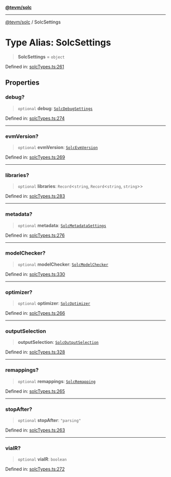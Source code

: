 [**@tevm/solc**](../README.md)

***

[@tevm/solc](../globals.md) / SolcSettings

# Type Alias: SolcSettings

> **SolcSettings** = `object`

Defined in: [solcTypes.ts:261](https://github.com/evmts/compiler/blob/main/packages/solc/src/solcTypes.ts#L261)

## Properties

### debug?

> `optional` **debug**: [`SolcDebugSettings`](SolcDebugSettings.md)

Defined in: [solcTypes.ts:274](https://github.com/evmts/compiler/blob/main/packages/solc/src/solcTypes.ts#L274)

***

### evmVersion?

> `optional` **evmVersion**: [`SolcEvmVersion`](SolcEvmVersion.md)

Defined in: [solcTypes.ts:269](https://github.com/evmts/compiler/blob/main/packages/solc/src/solcTypes.ts#L269)

***

### libraries?

> `optional` **libraries**: `Record`\<`string`, `Record`\<`string`, `string`\>\>

Defined in: [solcTypes.ts:283](https://github.com/evmts/compiler/blob/main/packages/solc/src/solcTypes.ts#L283)

***

### metadata?

> `optional` **metadata**: [`SolcMetadataSettings`](SolcMetadataSettings.md)

Defined in: [solcTypes.ts:276](https://github.com/evmts/compiler/blob/main/packages/solc/src/solcTypes.ts#L276)

***

### modelChecker?

> `optional` **modelChecker**: [`SolcModelChecker`](SolcModelChecker.md)

Defined in: [solcTypes.ts:330](https://github.com/evmts/compiler/blob/main/packages/solc/src/solcTypes.ts#L330)

***

### optimizer?

> `optional` **optimizer**: [`SolcOptimizer`](SolcOptimizer.md)

Defined in: [solcTypes.ts:266](https://github.com/evmts/compiler/blob/main/packages/solc/src/solcTypes.ts#L266)

***

### outputSelection

> **outputSelection**: [`SolcOutputSelection`](SolcOutputSelection.md)

Defined in: [solcTypes.ts:328](https://github.com/evmts/compiler/blob/main/packages/solc/src/solcTypes.ts#L328)

***

### remappings?

> `optional` **remappings**: [`SolcRemapping`](SolcRemapping.md)

Defined in: [solcTypes.ts:265](https://github.com/evmts/compiler/blob/main/packages/solc/src/solcTypes.ts#L265)

***

### stopAfter?

> `optional` **stopAfter**: `"parsing"`

Defined in: [solcTypes.ts:263](https://github.com/evmts/compiler/blob/main/packages/solc/src/solcTypes.ts#L263)

***

### viaIR?

> `optional` **viaIR**: `boolean`

Defined in: [solcTypes.ts:272](https://github.com/evmts/compiler/blob/main/packages/solc/src/solcTypes.ts#L272)
